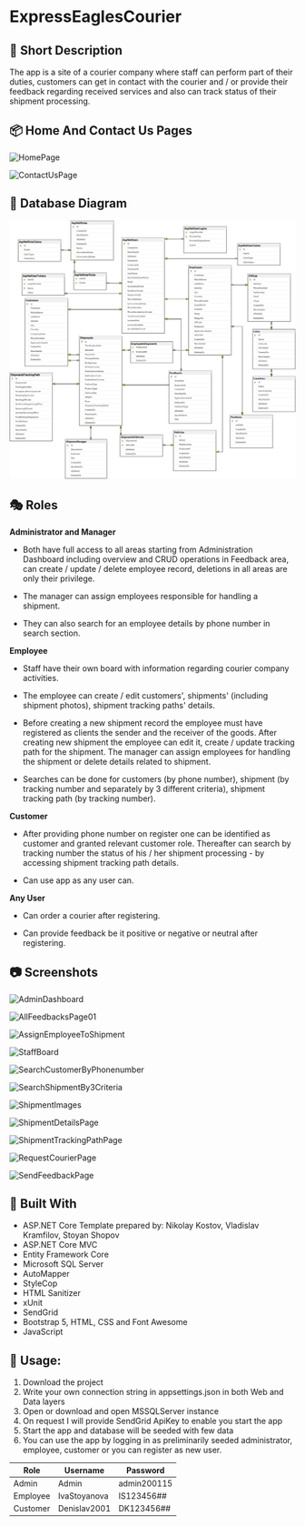 # ExpressEaglesCourier

## :speech_balloon: Short Description

The app is a site of a courier company where staff can perform part of their duties, customers can get in contact with the courier and / or provide their feedback regarding received services and also can track status of their shipment processing.

## :package: **Home And Contact Us Pages**

![HomePage](https://user-images.githubusercontent.com/96121572/221383436-84e48c8a-787a-4bd2-959b-9d585a121110.png)

![ContactUsPage](https://user-images.githubusercontent.com/96121572/221383461-9ca1babf-0dea-469f-b415-887123e2913c.png)


## :floppy_disk: **Database Diagram**

![Diagram](Database-Diagram.png)

## :performing_arts: **Roles**

**Administrator and Manager**

- Both have full access to all areas starting from Administration Dashboard including overview and CRUD operations in Feedback area, can create / update / delete employee record, deletions in all areas are only their privilege. 

- The manager can assign employees responsible for handling a shipment. 

- They can also search for an employee details by phone number in search section.

**Employee**

- Staff have their own board with information regarding courier company activities.

- The employee can create / edit customers', shipments' (including shipment photos), shipment tracking paths' details. 

- Before creating a new shipment record the employee must have registered as clients the sender and the receiver of the goods. After creating new shipment the employee can edit it, create / update tracking path for the shipment. The manager can assign employees for handling the shipment or delete details related to shipment.

- Searches can be done for customers (by phone number), shipment (by tracking number and separately by 3 different criteria), shipment tracking path (by tracking number).

**Customer**

- After providing phone number on register one can be identified as customer and granted relevant customer role. Thereafter can search by tracking number the status of his / her shipment processing - by accessing shipment tracking path details.

- Can use app as any user can.

**Any User**

- Can order a courier after registering.

- Can provide feedback be it positive or negative or neutral after registering.

## :camera: Screenshots

![AdminDashboard](https://user-images.githubusercontent.com/96121572/221406149-b7bdd044-bb5a-4a9b-a259-3be6c70e26a1.png)

![AllFeedbacksPage01](https://user-images.githubusercontent.com/96121572/221407742-f8aec9ab-1c5e-4a52-b24a-0a8065c33c3a.png)

![AssignEmployeeToShipment](https://user-images.githubusercontent.com/96121572/221406963-d2333e52-43bf-471e-94b5-a7f56a282b17.png)

![StaffBoard](https://user-images.githubusercontent.com/96121572/221406154-8872b980-6091-4af9-a765-25a13ac79404.png)

![SearchCustomerByPhonenumber](https://user-images.githubusercontent.com/96121572/221406165-a5038472-f3d6-4694-b256-3a0b372999a9.png)

![SearchShipmentBy3Criteria](https://user-images.githubusercontent.com/96121572/221406158-0b4977db-0d3c-4e6d-b5a7-fc536cf319da.png)

![ShipmentImages](https://user-images.githubusercontent.com/96121572/221406182-c8406302-a0ed-49d0-b810-bd6e11529547.png)

![ShipmentDetailsPage](https://user-images.githubusercontent.com/96121572/221406184-8a8798b8-7467-413d-be69-57ee1b2edddd.png)

![ShipmentTrackingPathPage](https://user-images.githubusercontent.com/96121572/221406908-0c9ed203-6c0e-4e34-991c-c4e6bf4b19fc.png)

![RequestCourierPage](https://user-images.githubusercontent.com/96121572/221406172-7a18b7a7-6627-4e07-9161-0e5753edcf66.png)

![SendFeedbackPage](https://user-images.githubusercontent.com/96121572/221406194-6f45b0b3-4b7a-4186-809d-ee16a7a94b2b.png)

## :notebook_with_decorative_cover: Built With

- ASP.NET Core Template prepared by: Nikolay Kostov, Vladislav Kramfilov, Stoyan Shopov
- ASP.NET Core MVC
- Entity Framework Core
- Microsoft SQL Server
- AutoMapper
- StyleCop
- HTML Sanitizer
- xUnit
- SendGrid
- Bootstrap 5, HTML, CSS and Font Awesome
- JavaScript

## :open_file_folder: Usage: 

1. Download the project
2. Write your own connection string in appsettings.json in both Web and Data layers
3. Open or download and open MSSQLServer instance
4. On request I will provide SendGrid ApiKey to enable you start the app
5. Start the app and database will be seeded with few data
6. You can use the app by logging in as preliminarily seeded administrator, employee, customer or you can register as new user.

 
| Role  | Username |Password  | 
| ------------- | ------------- | ------------- | 
| Admin   | Admin  |admin200115 | 
| Employee  | IvaStoyanova  |IS123456## | 
| Customer  | Denislav2001  |DK123456## | 


















[def]: HomePage.png